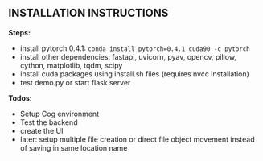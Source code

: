 ## INSTALLATION INSTRUCTIONS

**Steps:**
 * install pytorch 0.4.1: `conda install pytorch=0.4.1 cuda90 -c pytorch`
 * install other dependencies: fastapi, uvicorn, pyav, opencv, pillow, cython, matplotlib, tqdm, scipy
 * install cuda packages using install.sh files (requires nvcc installation)
 * test demo.py or start flask server

**Todos:**
 * Setup Cog environment
 * Test the backend
 * create the UI
 * later: setup multiple file creation or direct file object movement instead of saving in same location name